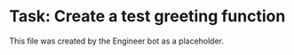 # Task: Create a test greeting function
This file was created by the Engineer bot as a placeholder.
